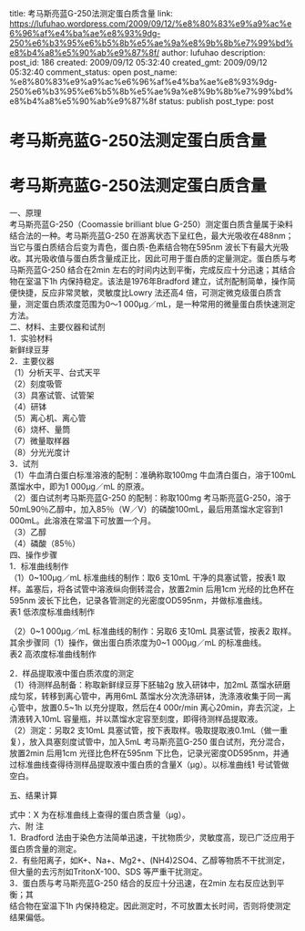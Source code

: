 title: 考马斯亮蓝G-250法测定蛋白质含量
link: https://lufuhao.wordpress.com/2009/09/12/%e8%80%83%e9%a9%ac%e6%96%af%e4%ba%ae%e8%93%9dg-250%e6%b3%95%e6%b5%8b%e5%ae%9a%e8%9b%8b%e7%99%bd%e8%b4%a8%e5%90%ab%e9%87%8f/
author: lufuhao
description: 
post_id: 186
created: 2009/09/12 05:32:40
created_gmt: 2009/09/12 05:32:40
comment_status: open
post_name: %e8%80%83%e9%a9%ac%e6%96%af%e4%ba%ae%e8%93%9dg-250%e6%b3%95%e6%b5%8b%e5%ae%9a%e8%9b%8b%e7%99%bd%e8%b4%a8%e5%90%ab%e9%87%8f
status: publish
post_type: post

# 考马斯亮蓝G-250法测定蛋白质含量

# 考马斯亮蓝G-250法测定蛋白质含量

  
一、原理  
考马斯亮蓝G-250（Coomassie brilliant blue G-250）测定蛋白质含量属于染料结合法的一种。考马斯亮蓝G-250 在游离状态下呈红色，最大光吸收在488nm；当它与蛋白质结合后变为青色，蛋白质-色素结合物在595nm 波长下有最大光吸收。其光吸收值与蛋白质含量成正比，因此可用于蛋白质的定量测定。蛋白质与考马斯亮蓝G-250 结合在2min 左右的时间内达到平衡，完成反应十分迅速；其结合物在室温下1h 内保持稳定。该法是1976年Bradford 建立，试剂配制简单，操作简便快捷，反应非常灵敏，灵敏度比Lowry 法还高4 倍，可测定微克级蛋白质含量，测定蛋白质浓度范围为0～1 000μg／mL，是一种常用的微量蛋白质快速测定方法。  
二、材料、主要仪器和试剂  
1．实验材料  
新鲜绿豆芽  
2．主要仪器  
（1）分析天平、台式天平  
（2）刻度吸管  
（3）具塞试管、试管架  
（4）研钵  
（5）离心机、离心管  
（6）烧杯、量筒  
（7）微量取样器  
（8）分光光度计  
3．试剂  
（1）牛血清白蛋白标准溶液的配制：准确称取100mg 牛血清白蛋白，溶于100mL 蒸馏水中，即为1 000μg／mL 的原液。  
（2）蛋白试剂考马斯亮蓝G-250 的配制：称取100mg 考马斯亮蓝G-250，溶于50mL90％乙醇中，加入85％（W／V）的磷酸100mL，最后用蒸馏水定容到1 000mL。此溶液在常温下可放置一个月。  
（3）乙醇  
（4）磷酸（85％）  
四、操作步骤  
1．标准曲线制作  
（1）0~100μg／mL 标准曲线的制作：取6 支10mL 干净的具塞试管，按表1 取样。盖塞后，将各试管中溶液纵向倒转混合，放置2min 后用1cm 光经的比色杯在595nm 波长下比色，记录各管测定的光密度OD595nm，并做标准曲线。  
表1 低浓度标准曲线制作  
  
（2）0~1 000μg／mL 标准曲线的制作：另取6 支10mL 具塞试管，按表2 取样。其余步骤同（1）操作，做出蛋白质浓度为0~1 000μg／mL 的标准曲线。  
表2 高浓度标准曲线制作  
  
2．样品提取液中蛋白质浓度的测定  
（1）待测样品制备：称取新鲜绿豆芽下胚轴2g 放入研钵中，加2mL 蒸馏水研磨成匀浆，转移到离心管中，再用6mL 蒸馏水分次洗涤研钵，洗涤液收集于同一离心管中，放置0.5~1h 以充分提取，然后在4 000r/min 离心20min，弃去沉淀，上清液转入10mL 容量瓶，并以蒸馏水定容至刻度，即得待测样品提取液。  
（2）测定：另取2 支10mL 具塞试管，按下表取样。吸取提取液0.1mL（做一重复），放入具塞刻度试管中，加入5mL 考马斯亮蓝G-250 蛋白试剂，充分混合，放置2min 后用1cm 光径比色杯在595nm 下比色，记录光密度OD595nm，并通过标准曲线查得待测样品提取液中蛋白质的含量X（μg）。以标准曲线1 号试管做空白。  
  
五、结果计算  
  
式中：X 为在标准曲线上查得的蛋白质含量（μg）。  
六、附 注  
1．Bradford 法由于染色方法简单迅速，干扰物质少，灵敏度高，现已广泛应用于蛋白质含量的测定。  
2．有些阳离子，如K+、Na+、Mg2+、(NH4)2SO4、乙醇等物质不干扰测定，但大量的去污剂如TritonX-100、SDS 等严重干扰测定。  
3．蛋白质与考马斯亮蓝G-250 结合的反应十分迅速，在2min 左右反应达到平衡；其  
结合物在室温下1h 内保持稳定。因此测定时，不可放置太长时间，否则将使测定结果偏低。